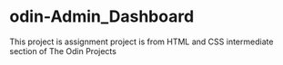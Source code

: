 # odin-Admin_Dashboard
This project is assignment project  is from HTML and CSS intermediate section of The Odin Projects 
